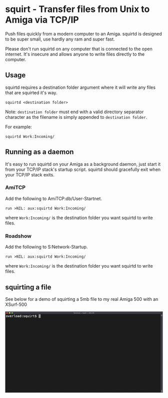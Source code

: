 # squirt - Transfer files from Unix to Amiga via TCP/IP

Push files quickly from a modern computer to an Amiga. squirtd is designed to be super small, use hardly any ram and super fast.

Please don't run squirtd on any computer that is connected to the open internet. It's insecure and allows anyone to write files directly to the computer.

## Usage

squirtd requires a destination folder argument where it will write any files that are squirted it's way.

    squirtd <destination folder>

Note: `destination folder` must end with a valid directory separator character as the filename is simply appended to `destination folder`. 

For example:

    squirtd Work:Incoming/

## Running as a daemon

It's easy to run squirtd on your Amiga as a background daemon, just start it from your TCP/IP stack's startup script. squirtd should gracefully exit when your TCP/IP stack exits.

### AmiTCP
Add the following to AmiTCP:db/User-Startnet.

    run >NIL: aux:squirtd Work:Incoming/
    
where `Work:Incoming/` is the destination folder you want squirtd to write files.
    
### Roadshow
Add the following to S:Network-Startup.

    run >NIL: aux:squirtd Work:Incoming/

where `Work:Incoming/` is the destination folder you want squirtd to write files.

## squirting a file

See below for a demo of squirting a 5mb file to my real Amiga 500 with an XSurf-500

![](demo.gif)
